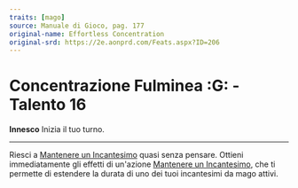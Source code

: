 ```yaml
---
traits: [mago]
source: Manuale di Gioco, pag. 177
original-name: Effortless Concentration
original-srd: https://2e.aonprd.com/Feats.aspx?ID=206
---
```


# Concentrazione Fulminea :G: - Talento 16

**Innesco** Inizia il tuo turno.

---

Riesci a [Mantenere un Incantesimo](/azioni/mantenere-un-incantesimo) quasi
senza pensare. Ottieni immediatamente gli effetti di un'azione
[Mantenere un Incantesimo](/azioni/mantenere-un-incantesimo), che ti permette di
estendere la durata di uno dei tuoi incantesimi da mago attivi.
